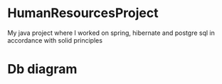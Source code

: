 # HumanResourcesProject
My java project where I worked on spring, hibernate and postgre sql in accordance with solid principles


# Db diagram

<img src="" />
